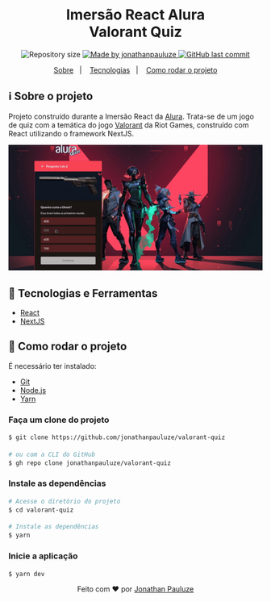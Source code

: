 <h1 align="center">
    Imersão React Alura <br/>
    Valorant Quiz
</h1>

<p align="center">	
  <img alt="Repository size" src="https://img.shields.io/github/repo-size/jonathanpauluze/valorant-quiz">
	
  <a href="https://www.linkedin.com/in/jonathanpauluze/">
    <img alt="Made by jonathanpauluze" src="https://img.shields.io/badge/made%20by-jonathanpauluze-%2304D361">
  </a>
  
  <a href="https://github.com/jonathanpauluze/valorant-quiz/commits/main">
    <img alt="GitHub last commit" src="https://img.shields.io/github/last-commit/jonathanpauluze/valorant-quiz">
  </a>

</p>
<p align="center">
  <a href="#information_source-Sobre-o-projeto">Sobre</a>&nbsp;&nbsp;&nbsp;|&nbsp;&nbsp;&nbsp;
  <a href="#rocket-tecnologias-e-ferramentas">Tecnologias</a>&nbsp;&nbsp;&nbsp;|&nbsp;&nbsp;&nbsp;
  <a href="#wrench-como-rodar-o-projeto">Como rodar o projeto</a>
</p>

## :information_source: Sobre o projeto

Projeto construído durante a Imersão React da [Alura](https://www.alura.com.br/c). Trata-se de um jogo de quiz com a temática do jogo [Valorant](https://playvalorant.com/pt-br/) da Riot Games, construído com React utilizando o framework NextJS.

![./.github/screenshot.png](./.github/application.gif)

## :rocket: Tecnologias e Ferramentas
- [React](https://reactjs.org)
- [NextJS](https://nextjs.org)
## :wrench: Como rodar o projeto

É necessário ter instalado:
- [Git](https://git-scm.com)
- [Node.js](https://nodejs.org/)
- [Yarn](https://yarnpkg.com/)

### Faça um clone do projeto

```bash
$ git clone https://github.com/jonathanpauluze/valorant-quiz

# ou com a CLI do GitHub
$ gh repo clone jonathanpauluze/valorant-quiz
```

### Instale as dependências
```bash
# Acesse o diretório do projeto
$ cd valorant-quiz

# Instale as dependências
$ yarn
```

### Inicie a aplicação
```bash
$ yarn dev
```


<p align="center">Feito com ♥ por <a href="https://linkedin.com/in/jonathanpauluze" target="_blank">Jonathan Pauluze</a></p>
